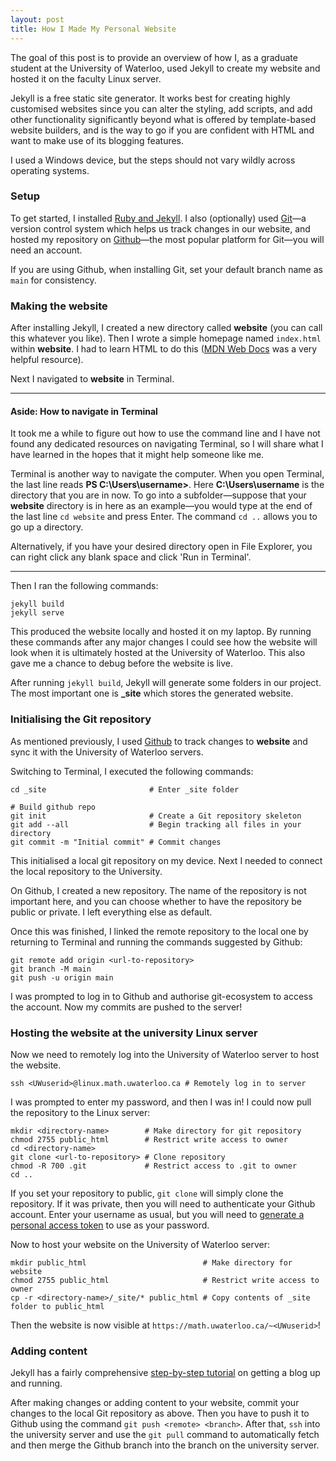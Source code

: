 ```yaml
---
layout: post
title: How I Made My Personal Website
---
```


The goal of this post is to provide an overview of how I, as a graduate student at the University
of Waterloo, used Jekyll to create my website and hosted it on the faculty Linux server.

Jekyll is a free static site generator. It works best for creating highly customised websites since
you can alter the styling, add scripts, and add other functionality significantly beyond what is
offered by template-based website builders, and is the way to go if you are confident with HTML and
want to make use of its blogging features.

I used a Windows device, but the steps should not vary wildly across operating systems.

### Setup

To get started, I installed
[Ruby and Jekyll](https://jekyllrb.com/docs/installation). I also (optionally) used
[Git](https://git-scm.com/downloads)—a version control system which helps us track changes in our
website, and hosted my repository on [Github](https://github.com/)—the most popular platform for
Git—you will need an account.

If you are using Github, when installing Git, set your default branch name as `main` for
consistency.

### Making the website

After installing Jekyll, I created a new directory called **website** (you can call this whatever
you like). Then I wrote a simple homepage named `index.html` within **website**. I had to learn
HTML to do this ([MDN Web Docs](https://developer.mozilla.org/en-US/docs/Learn/HTML) was a very
helpful resource).

Next I navigated to **website** in Terminal.

---

#### Aside: How to navigate in Terminal

It took me a while to figure out how to use the command line and I have not found any dedicated
resources on navigating Terminal, so I will share what I have learned in the hopes that it might
help someone like me.

Terminal is another way to navigate the computer. When you open Terminal, the last line reads
**PS C:\Users\username>**. Here **C:\Users\username** is the directory that you are in now. To go
into a subfolder—suppose that your **website** directory is in here as an example—you would type at
the end of the last line `cd website` and press Enter. The command `cd ..` allows you to go up a
directory.

Alternatively, if you have your desired directory open in File Explorer, you can right click any
blank space and click 'Run in Terminal'.

---

Then I ran the following commands:

    jekyll build
	jekyll serve

This produced the website locally and hosted it on my laptop. By running these commands after any
major changes I could see how the website will look when it is ultimately hosted at the University
of Waterloo. This also gave me a chance to debug before the website is live.

After running `jekyll build`, Jekyll will generate some folders in our project. The most important
one is **_site** which stores the generated website.

### Initialising the Git repository

As mentioned previously, I used [Github](https://github.com/) to track changes to **website** and
sync it with the University of Waterloo servers.

Switching to Terminal, I executed the following commands:

    cd _site                       # Enter _site folder
	
	# Build github repo
	git init                       # Create a Git repository skeleton
	git add --all                  # Begin tracking all files in your directory
	git commit -m "Initial commit" # Commit changes

This initialised a local git repository on my device. Next I needed to connect the local repository
to the University.

On Github, I created a new repository. The name of the repository is not important here, and you
can choose whether to have the repository be public or private. I left everything else as default.

Once this was finished, I linked the remote repository to the local one by returning to Terminal
and running the commands suggested by Github:

    git remote add origin <url-to-repository>
	git branch -M main
	git push -u origin main

I was prompted to log in to Github and authorise git-ecosystem to access the account. Now my
commits are pushed to the server!

### Hosting the website at the university Linux server

Now we need to remotely log into the University of Waterloo server to host the website.

    ssh <UWuserid>@linux.math.uwaterloo.ca # Remotely log in to server

I was prompted to enter my password, and then I was in! I could now pull the repository to the
Linux server:

	mkdir <directory-name>        # Make directory for git repository
	chmod 2755 public_html        # Restrict write access to owner
	cd <directory-name>
	git clone <url-to-repository> # Clone repository
    chmod -R 700 .git             # Restrict access to .git to owner
	cd ..

If you set your repository to public, `git clone` will simply clone the repository. If it was
private, then you will need to authenticate your Github account. Enter your username as usual, but
you will need to
[generate a personal access token](https://docs.github.com/en/authentication/keeping-your-account-and-data-secure/managing-your-personal-access-tokens)
to use as your password.

Now to host your website on the University of Waterloo server:

    mkdir public_html                          # Make directory for website
	chmod 2755 public_html                     # Restrict write access to owner
	cp -r <directory-name>/_site/* public_html # Copy contents of _site folder to public_html

Then the website is now visible at `https://math.uwaterloo.ca/~<UWuserid>`!

### Adding content

Jekyll has a fairly comprehensive
[step-by-step tutorial](https://jekyllrb.com/docs/step-by-step/01-setup/) on getting a blog up and
running.

After making changes or adding content to your website, commit your changes to the local Git
repository as above. Then you have to push it to Github using the command
`git push <remote> <branch>`. After that, `ssh` into the university server and use the `git pull`
command to automatically fetch and then merge the Github branch into the branch on the university
server.